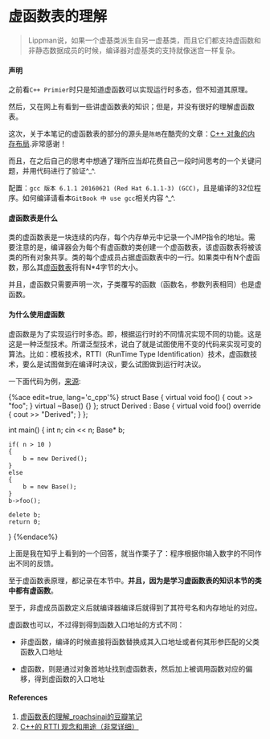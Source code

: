 # 虚函数表的理解

> Lippman说，如果一个虚基类派生自另一虚基类，而且它们都支持虚函数和非静态数据成员的时候，编译器对虚基类的支持就像迷宫一样复杂。

#### 声明

之前看`C++ Primier`时只是知道虚函数可以实现运行时多态，但不知道其原理。

然后，又在网上有看到一些讲虚函数表的知识；但是，并没有很好的理解虚函数表。

这次，关于本笔记的虚函数表的部分的源头是`陈皓`在酷壳的文章：[C++ 对象的内存布局](http://coolshell.cn/articles/12176.html).非常感谢！

而且，在之后自己的思考中想通了理所应当却花费自己一段时间思考的一个关键问题，并用代码进行了验证^_^.

配置：`gcc 版本 6.1.1 20160621 (Red Hat 6.1.1-3) (GCC)`，且是编译的32位程序。如何编译请看本`GitBook 中 use gcc`相关内容 ^_^.

#### 虚函数表是什么

类的虚函数表是一块连续的内存，每个内存单元中记录一个JMP指令的地址。需要注意的是，编译器会为每个有虚函数的类创建一个虚函数表，该虚函数表将被该类的所有对象共享。类的每个虚成员占据虚函数表中的一行。如果类中有N个虚函数，那么其[虚函数表][1]将有N*4字节的大小。

并且，虚函数只需要声明一次，子类覆写的函数（函数名，参数列表相同）也是虚函数。

#### 为什么使用虚函数

虚函数是为了实现运行时多态。即，根据运行时的不同情况实现不同的功能。这是这是一种泛型技术。所谓泛型技术，说白了就是试图使用不变的代码来实现可变的算法。比如：模板技术，RTTI（RunTime Type Identification）技术，虚函数技术，要么是试图做到在编译时决议，要么试图做到运行时决议。

一下面代码为例，[来源][2]:

{%ace edit=true, lang='c_cpp'%}
struct Base
{
    virtual void foo() { cout >> "foo"; }
    virtual ~Base() {}
};
struct Derived : Base
{
    virtual void foo() override { cout >> "Derived"; }
};

int main()
{
    int n;
    cin << n;
    Base* b;

    if( n > 10 )
    {
        b = new Derived();
    }
    else
    {
        b = new Base();
    }
    b->foo();

    delete b;
    return 0;
}
{%endace%}

上面是我在知乎上看到的一个回答，就当作栗子了：程序根据你输入数字的不同作出不同的反馈。

至于虚函数表原理，都记录在本节中。**并且，因为是学习虚函数表的知识本节的类中都有虚函数**。

至于，非虚成员函数定义后就编译器编译后就得到了其符号名和内存地址的对应。

虚函数也可以，不过得到得到函数入口地址的方式不同：

- 非虚函数，编译的时候直接将函数替换成其入口地址或者何其形参匹配的父类函数入口地址
- 虚函数，则是通过对象首地址找到虚函数表，然后加上被调用函数对应的偏移，得到虚函数的入口地址

  [1]: [虚函数表](http://baike.baidu.com/view/3750123.htm)
  [2]: [c++为什么需要虚函数表？](https://www.zhihu.com/question/46592381/answer/102057983)

#### References

1. [虚函数表的理解_roachsinai的豆瓣笔记](https://book.douban.com/annotation/37469931/)
2. [C++的 RTTI 观念和用途（非常详细）](https://www.cnblogs.com/findumars/p/6358194.html)
